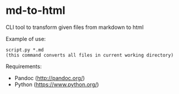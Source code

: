 # md-to-html

CLI tool to transform given files from markdown to html

Example of use:

	script.py *.md
	(this command converts all files in current working directory)

Requirements:

- Pandoc (http://pandoc.org/)
- Python (https://www.python.org/)

